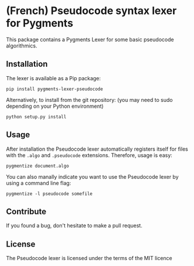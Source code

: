 # (French) Pseudocode syntax lexer for Pygments

This package contains a Pygments Lexer for some basic pseudocode algorithmics.

## Installation

The lexer is available as a Pip package:

    pip install pygments-lexer-pseudocode

Alternatively, to install from the git repository: (you may need to sudo depending on your Python environment)

    python setup.py install

## Usage

After installation the Pseudocode lexer automatically registers itself for files with the `.algo` and `.pseudocode` extensions. Therefore, usage is easy:

    pygmentize document.algo

You can also manally indicate you want to use the Pseudocode lexer by using a command line flag:

    pygmentize -l pseudocode somefile 

## Contribute

If you found a bug, don't hesitate to make a pull request.

## License

The Pseudocode lexer is licensed under the terms of the MIT licence
